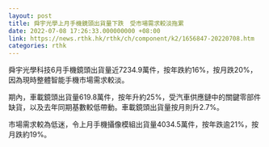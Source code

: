 ```yaml
---
layout: post
title: 舜宇光學上月手機鏡頭出貨量下跌　受市場需求較淡拖累
date: 2022-07-08 17:26:33.000000000 +08:00
link: https://news.rthk.hk/rthk/ch/component/k2/1656847-20220708.htm
categories: rthk
---
```


舜宇光學科技6月手機鏡頭出貨量近7234.9萬件，按年跌約16%，按月跌20%，因為現時整體智能手機市場需求較淡。

期內，車載鏡頭出貨量619.8萬件，按年升約25%，受汽車供應鏈中的關鍵零部件缺貨，以及去年同期基數較低帶動。車載鏡頭出貨量按月則升2.7%。

市場需求較為低迷，令上月手機攝像模組出貨量4034.5萬件，按年跌逾21%，按月跌約19%。
